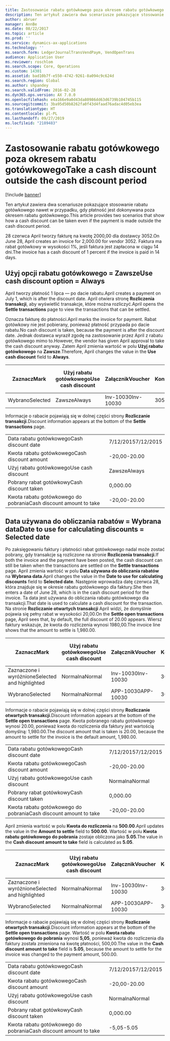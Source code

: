 ```yaml
---
title: Zastosowanie rabatu gotówkowego poza okresem rabatu gotówkowego
description: Ten artykuł zawiera dwa scenariusze pokazujące stosowanie rabatu gotówkowego nawet w przypadku, gdy płatność jest dokonywana poza okresem rabatu gotówkowego.
author: abruer
manager: AnnBe
ms.date: 08/22/2017
ms.topic: article
ms.prod: ''
ms.service: dynamics-ax-applications
ms.technology: ''
ms.search.form: LedgerJournalTransVendPaym, VendOpenTrans
audience: Application User
ms.reviewer: roschlom
ms.search.scope: Core, Operations
ms.custom: 14301
ms.assetid: bad10b7f-e550-4742-9261-8a094c9c624d
ms.search.region: Global
ms.author: shpandey
ms.search.validFrom: 2016-02-28
ms.dyn365.ops.version: AX 7.0.0
ms.openlocfilehash: e4a166e9a0d43da80986dd63d6739b104745b115
ms.sourcegitcommit: 3ba95d50b8262fa0f43d4faad76adac4d05eb3ea
ms.translationtype: HT
ms.contentlocale: pl-PL
ms.lasthandoff: 09/27/2019
ms.locfileid: "2189483"
---
```

# <a name="take-a-cash-discount-outside-the-cash-discount-period"></a><span data-ttu-id="40e46-103">Zastosowanie rabatu gotówkowego poza okresem rabatu gotówkowego</span><span class="sxs-lookup"><span data-stu-id="40e46-103">Take a cash discount outside the cash discount period</span></span>

[!include [banner](../includes/banner.md)]

<span data-ttu-id="40e46-104">Ten artykuł zawiera dwa scenariusze pokazujące stosowanie rabatu gotówkowego nawet w przypadku, gdy płatność jest dokonywana poza okresem rabatu gotówkowego.</span><span class="sxs-lookup"><span data-stu-id="40e46-104">This article provides two scenarios that show how a cash discount can be taken even if the payment is made outside the cash discount period.</span></span>

<span data-ttu-id="40e46-105">28 czerwca April tworzy fakturę na kwotę 2000,00 dla dostawcy 3052.</span><span class="sxs-lookup"><span data-stu-id="40e46-105">On June 28, April creates an invoice for 2,000.00 for vendor 3052.</span></span> <span data-ttu-id="40e46-106">Faktura ma rabat gotówkowy w wysokości 1%, jeśli faktura jest zapłacona w ciągu 14 dni.</span><span class="sxs-lookup"><span data-stu-id="40e46-106">The invoice has a cash discount of 1 percent if the invoice is paid in 14 days.</span></span>

## <a name="use-cash-discount-option--always"></a><span data-ttu-id="40e46-107">Użyj opcji rabatu gotówkowego = Zawsze</span><span class="sxs-lookup"><span data-stu-id="40e46-107">Use cash discount option = Always</span></span>
<span data-ttu-id="40e46-108">April tworzy płatność 1 lipca — po dacie rabatu.</span><span class="sxs-lookup"><span data-stu-id="40e46-108">April creates a payment on July 1, which is after the discount date.</span></span> <span data-ttu-id="40e46-109">April otwiera stronę **Rozliczenia transakcji**, aby wyświetlić transakcje, które można rozliczyć.</span><span class="sxs-lookup"><span data-stu-id="40e46-109">April opens the **Settle transactions** page to view the transactions that can be settled.</span></span> 

<span data-ttu-id="40e46-110">Oznacza fakturę do płatności.</span><span class="sxs-lookup"><span data-stu-id="40e46-110">April marks the invoice for payment.</span></span> <span data-ttu-id="40e46-111">Rabat gotówkowy nie jest pobierany, ponieważ płatność przypada po dacie rabatu.</span><span class="sxs-lookup"><span data-stu-id="40e46-111">No cash discount is taken, because the payment is after the discount date.</span></span> <span data-ttu-id="40e46-112">Jednak dostawca wyraził zgodę na zastosowanie przez April z rabatu gotówkowego mimo to.</span><span class="sxs-lookup"><span data-stu-id="40e46-112">However, the vendor has given April approval to take the cash discount anyway.</span></span> <span data-ttu-id="40e46-113">Zatem April zmienia wartość w polu **Użyj rabatu gotówkowego** na **Zawsze**.</span><span class="sxs-lookup"><span data-stu-id="40e46-113">Therefore, April changes the value in the **Use cash discount** field to **Always**.</span></span>

| <span data-ttu-id="40e46-114">Zaznacz</span><span class="sxs-lookup"><span data-stu-id="40e46-114">Mark</span></span>     | <span data-ttu-id="40e46-115">Użyj rabatu gotówkowego</span><span class="sxs-lookup"><span data-stu-id="40e46-115">Use cash discount</span></span> | <span data-ttu-id="40e46-116">Załącznik</span><span class="sxs-lookup"><span data-stu-id="40e46-116">Voucher</span></span>   | <span data-ttu-id="40e46-117">Konto</span><span class="sxs-lookup"><span data-stu-id="40e46-117">Account</span></span> | <span data-ttu-id="40e46-118">Data rabatu gotówkowego</span><span class="sxs-lookup"><span data-stu-id="40e46-118">Cash discount date</span></span> | <span data-ttu-id="40e46-119">Data wymagalności</span><span class="sxs-lookup"><span data-stu-id="40e46-119">Due date</span></span>  | <span data-ttu-id="40e46-120">Faktura</span><span class="sxs-lookup"><span data-stu-id="40e46-120">Invoice</span></span> | <span data-ttu-id="40e46-121">Kwota w walucie transakcji</span><span class="sxs-lookup"><span data-stu-id="40e46-121">Amount in transaction currency</span></span> | <span data-ttu-id="40e46-122">Waluta</span><span class="sxs-lookup"><span data-stu-id="40e46-122">Currency</span></span> | <span data-ttu-id="40e46-123">Kwota do rozliczenia</span><span class="sxs-lookup"><span data-stu-id="40e46-123">Amount to settle</span></span> |
|----------|-------------------|-----------|---------|--------------------|-----------|---------|--------------------------------|----------|------------------|
| <span data-ttu-id="40e46-124">Wybrano</span><span class="sxs-lookup"><span data-stu-id="40e46-124">Selected</span></span> | <span data-ttu-id="40e46-125">Zawsze</span><span class="sxs-lookup"><span data-stu-id="40e46-125">Always</span></span>            | <span data-ttu-id="40e46-126">Inv-10030</span><span class="sxs-lookup"><span data-stu-id="40e46-126">Inv-10030</span></span> | <span data-ttu-id="40e46-127">3052</span><span class="sxs-lookup"><span data-stu-id="40e46-127">3052</span></span>    | <span data-ttu-id="40e46-128">6/28/2015</span><span class="sxs-lookup"><span data-stu-id="40e46-128">6/28/2015</span></span>          | <span data-ttu-id="40e46-129">7/12/2015</span><span class="sxs-lookup"><span data-stu-id="40e46-129">7/12/2015</span></span> | <span data-ttu-id="40e46-130">10030</span><span class="sxs-lookup"><span data-stu-id="40e46-130">10030</span></span>   | <span data-ttu-id="40e46-131">-2000,00</span><span class="sxs-lookup"><span data-stu-id="40e46-131">-2,000.00</span></span>                      | <span data-ttu-id="40e46-132">USD</span><span class="sxs-lookup"><span data-stu-id="40e46-132">USD</span></span>      | <span data-ttu-id="40e46-133">-1980,00</span><span class="sxs-lookup"><span data-stu-id="40e46-133">-1,980.00</span></span>        |

<span data-ttu-id="40e46-134">Informacje o rabacie pojawiają się w dolnej części strony **Rozliczanie transakcji**.</span><span class="sxs-lookup"><span data-stu-id="40e46-134">Discount information appears at the bottom of the **Settle transactions** page.</span></span>

|                              |           |
|------------------------------|-----------|
| <span data-ttu-id="40e46-135">Data rabatu gotówkowego</span><span class="sxs-lookup"><span data-stu-id="40e46-135">Cash discount date</span></span>           | <span data-ttu-id="40e46-136">7/12/2015</span><span class="sxs-lookup"><span data-stu-id="40e46-136">7/12/2015</span></span> |
| <span data-ttu-id="40e46-137">Kwota rabatu gotówkowego</span><span class="sxs-lookup"><span data-stu-id="40e46-137">Cash discount amount</span></span>         | <span data-ttu-id="40e46-138">-20,00</span><span class="sxs-lookup"><span data-stu-id="40e46-138">-20.00</span></span>    |
| <span data-ttu-id="40e46-139">Użyj rabatu gotówkowego</span><span class="sxs-lookup"><span data-stu-id="40e46-139">Use cash discount</span></span>            | <span data-ttu-id="40e46-140">Zawsze</span><span class="sxs-lookup"><span data-stu-id="40e46-140">Always</span></span>    |
| <span data-ttu-id="40e46-141">Pobrany rabat gotówkowy</span><span class="sxs-lookup"><span data-stu-id="40e46-141">Cash discount taken</span></span>          | <span data-ttu-id="40e46-142">0,00</span><span class="sxs-lookup"><span data-stu-id="40e46-142">0.00</span></span>      |
| <span data-ttu-id="40e46-143">Kwota rabatu gotówkowego do pobrania</span><span class="sxs-lookup"><span data-stu-id="40e46-143">Cash discount amount to take</span></span> | <span data-ttu-id="40e46-144">-20,00</span><span class="sxs-lookup"><span data-stu-id="40e46-144">-20.00</span></span>    |

## <a name="date-to-use-for-calculating-discounts--selected-date"></a><span data-ttu-id="40e46-145">Data używana do obliczania rabatów = Wybrana data</span><span class="sxs-lookup"><span data-stu-id="40e46-145">Date to use for calculating discounts = Selected date</span></span>
<span data-ttu-id="40e46-146">Po zaksięgowaniu faktury i płatności rabat gotówkowego nadal może zostać pobrany, gdy transakcje są rozliczone na stronie **Rozliczenia transakcji**.</span><span class="sxs-lookup"><span data-stu-id="40e46-146">If both the invoice and the payment have been posted, the cash discount can still be taken when the transactions are settled on the **Settle transactions** page.</span></span> <span data-ttu-id="40e46-147">April zmienia wartość w polu **Data używana do obliczania rabatów** na **Wybrana data**.</span><span class="sxs-lookup"><span data-stu-id="40e46-147">April changes the value in the **Date to use for calculating discounts** field to **Selected date**.</span></span> <span data-ttu-id="40e46-148">Następnie wprowadza datę czerwca 28, która znajduje się w okresie rabatu gotówkowego dla faktury.</span><span class="sxs-lookup"><span data-stu-id="40e46-148">She then enters a date of June 28, which is in the cash discount period for the invoice.</span></span> <span data-ttu-id="40e46-149">Ta data jest używana do obliczania rabatu gotówkowego dla transakcji.</span><span class="sxs-lookup"><span data-stu-id="40e46-149">That date is used to calculate a cash discount for the transaction.</span></span> <span data-ttu-id="40e46-150">Na stronie **Rozliczanie otwartych transakcji** April widzi, że domyślnie pojawia się pełny rabat w wysokości 20,00.</span><span class="sxs-lookup"><span data-stu-id="40e46-150">On the **Settle open transactions** page, April sees that, by default, the full discount of 20.00 appears.</span></span> <span data-ttu-id="40e46-151">Wiersz faktury wskazuje, że kwota do rozliczenia wynosi 1980,00.</span><span class="sxs-lookup"><span data-stu-id="40e46-151">The invoice line shows that the amount to settle is 1,980.00.</span></span>

| <span data-ttu-id="40e46-152">Zaznacz</span><span class="sxs-lookup"><span data-stu-id="40e46-152">Mark</span></span>                     | <span data-ttu-id="40e46-153">Użyj rabatu gotówkowego</span><span class="sxs-lookup"><span data-stu-id="40e46-153">Use cash discount</span></span> | <span data-ttu-id="40e46-154">Załącznik</span><span class="sxs-lookup"><span data-stu-id="40e46-154">Voucher</span></span>   | <span data-ttu-id="40e46-155">Konto</span><span class="sxs-lookup"><span data-stu-id="40e46-155">Account</span></span> | <span data-ttu-id="40e46-156">Data rabatu gotówkowego</span><span class="sxs-lookup"><span data-stu-id="40e46-156">Cash discount date</span></span> | <span data-ttu-id="40e46-157">Data wymagalności</span><span class="sxs-lookup"><span data-stu-id="40e46-157">Due date</span></span>  | <span data-ttu-id="40e46-158">Faktura</span><span class="sxs-lookup"><span data-stu-id="40e46-158">Invoice</span></span> | <span data-ttu-id="40e46-159">Kwota w walucie transakcji</span><span class="sxs-lookup"><span data-stu-id="40e46-159">Amount in transaction currency</span></span> | <span data-ttu-id="40e46-160">Waluta</span><span class="sxs-lookup"><span data-stu-id="40e46-160">Currency</span></span> | <span data-ttu-id="40e46-161">Kwota do rozliczenia</span><span class="sxs-lookup"><span data-stu-id="40e46-161">Amount to settle</span></span> |
|--------------------------|-------------------|-----------|---------|--------------------|-----------|---------|--------------------------------|----------|------------------|
| <span data-ttu-id="40e46-162">Zaznaczone i wyróżnione</span><span class="sxs-lookup"><span data-stu-id="40e46-162">Selected and highlighted</span></span> | <span data-ttu-id="40e46-163">Normalna</span><span class="sxs-lookup"><span data-stu-id="40e46-163">Normal</span></span>            | <span data-ttu-id="40e46-164">Inv-10030</span><span class="sxs-lookup"><span data-stu-id="40e46-164">Inv-10030</span></span> | <span data-ttu-id="40e46-165">3052</span><span class="sxs-lookup"><span data-stu-id="40e46-165">3052</span></span>    | <span data-ttu-id="40e46-166">6/28/2015</span><span class="sxs-lookup"><span data-stu-id="40e46-166">6/28/2015</span></span>          | <span data-ttu-id="40e46-167">7/12/2015</span><span class="sxs-lookup"><span data-stu-id="40e46-167">7/12/2015</span></span> | <span data-ttu-id="40e46-168">10030</span><span class="sxs-lookup"><span data-stu-id="40e46-168">10030</span></span>   | <span data-ttu-id="40e46-169">-2000,00</span><span class="sxs-lookup"><span data-stu-id="40e46-169">-2,000.00</span></span>                      | <span data-ttu-id="40e46-170">USD</span><span class="sxs-lookup"><span data-stu-id="40e46-170">USD</span></span>      | <span data-ttu-id="40e46-171">-1980,00</span><span class="sxs-lookup"><span data-stu-id="40e46-171">-1,980.00</span></span>        |
| <span data-ttu-id="40e46-172">Wybrano</span><span class="sxs-lookup"><span data-stu-id="40e46-172">Selected</span></span>                 | <span data-ttu-id="40e46-173">Normalna</span><span class="sxs-lookup"><span data-stu-id="40e46-173">Normal</span></span>            | <span data-ttu-id="40e46-174">APP-10030</span><span class="sxs-lookup"><span data-stu-id="40e46-174">APP-10030</span></span> | <span data-ttu-id="40e46-175">3052</span><span class="sxs-lookup"><span data-stu-id="40e46-175">3052</span></span>    | <span data-ttu-id="40e46-176">7/15/2015</span><span class="sxs-lookup"><span data-stu-id="40e46-176">7/15/2015</span></span>          | <span data-ttu-id="40e46-177">7/15/2015</span><span class="sxs-lookup"><span data-stu-id="40e46-177">7/15/2015</span></span> |         | <span data-ttu-id="40e46-178">500,00</span><span class="sxs-lookup"><span data-stu-id="40e46-178">500.00</span></span>                         | <span data-ttu-id="40e46-179">USD</span><span class="sxs-lookup"><span data-stu-id="40e46-179">USD</span></span>      | <span data-ttu-id="40e46-180">500,00</span><span class="sxs-lookup"><span data-stu-id="40e46-180">500.00</span></span>           |

<span data-ttu-id="40e46-181">Informacje o rabacie pojawiają się w dolnej części strony **Rozliczanie otwartych transakcji**.</span><span class="sxs-lookup"><span data-stu-id="40e46-181">Discount information appears at the bottom of the **Settle open transactions** page.</span></span> <span data-ttu-id="40e46-182">Kwota pobranego rabatu gotówkowego wynosi 20.00, ponieważ kwota do rozliczenia dla faktury jest wartością domyślną: 1,980.00.</span><span class="sxs-lookup"><span data-stu-id="40e46-182">The discount amount that is taken is 20.00, because the amount to settle for the invoice is the default amount, 1,980.00.</span></span>

|                              |           |
|------------------------------|-----------|
| <span data-ttu-id="40e46-183">Data rabatu gotówkowego</span><span class="sxs-lookup"><span data-stu-id="40e46-183">Cash discount date</span></span>           | <span data-ttu-id="40e46-184">7/12/2015</span><span class="sxs-lookup"><span data-stu-id="40e46-184">7/12/2015</span></span> |
| <span data-ttu-id="40e46-185">Kwota rabatu gotówkowego</span><span class="sxs-lookup"><span data-stu-id="40e46-185">Cash discount amount</span></span>         | <span data-ttu-id="40e46-186">-20,00</span><span class="sxs-lookup"><span data-stu-id="40e46-186">-20.00</span></span>    |
| <span data-ttu-id="40e46-187">Użyj rabatu gotówkowego</span><span class="sxs-lookup"><span data-stu-id="40e46-187">Use cash discount</span></span>            | <span data-ttu-id="40e46-188">Normalna</span><span class="sxs-lookup"><span data-stu-id="40e46-188">Normal</span></span>    |
| <span data-ttu-id="40e46-189">Pobrany rabat gotówkowy</span><span class="sxs-lookup"><span data-stu-id="40e46-189">Cash discount taken</span></span>          | <span data-ttu-id="40e46-190">0,00</span><span class="sxs-lookup"><span data-stu-id="40e46-190">0.00</span></span>      |
| <span data-ttu-id="40e46-191">Kwota rabatu gotówkowego do pobrania</span><span class="sxs-lookup"><span data-stu-id="40e46-191">Cash discount amount to take</span></span> | <span data-ttu-id="40e46-192">-20,00</span><span class="sxs-lookup"><span data-stu-id="40e46-192">-20.00</span></span>    |

<span data-ttu-id="40e46-193">April zmienia wartość w polu **Kwota do rozliczenia** na **500.00**.</span><span class="sxs-lookup"><span data-stu-id="40e46-193">April updates the value in the **Amount to settle** field to **500.00**.</span></span> <span data-ttu-id="40e46-194">Wartość w polu **Kwota rabatu gotówkowego do pobrania** zostaje obliczona jako **5.05**.</span><span class="sxs-lookup"><span data-stu-id="40e46-194">The value in the **Cash discount amount to take** field is calculated as **5.05**.</span></span>

| <span data-ttu-id="40e46-195">Zaznacz</span><span class="sxs-lookup"><span data-stu-id="40e46-195">Mark</span></span>                     | <span data-ttu-id="40e46-196">Użyj rabatu gotówkowego</span><span class="sxs-lookup"><span data-stu-id="40e46-196">Use cash discount</span></span> | <span data-ttu-id="40e46-197">Załącznik</span><span class="sxs-lookup"><span data-stu-id="40e46-197">Voucher</span></span>   | <span data-ttu-id="40e46-198">Konto</span><span class="sxs-lookup"><span data-stu-id="40e46-198">Account</span></span> | <span data-ttu-id="40e46-199">Data</span><span class="sxs-lookup"><span data-stu-id="40e46-199">Date</span></span>      | <span data-ttu-id="40e46-200">Data wymagalności</span><span class="sxs-lookup"><span data-stu-id="40e46-200">Due date</span></span>  | <span data-ttu-id="40e46-201">Faktura</span><span class="sxs-lookup"><span data-stu-id="40e46-201">Invoice</span></span> | <span data-ttu-id="40e46-202">Kwota w walucie transakcji</span><span class="sxs-lookup"><span data-stu-id="40e46-202">Amount in transaction currency</span></span> | <span data-ttu-id="40e46-203">Waluta</span><span class="sxs-lookup"><span data-stu-id="40e46-203">Currency</span></span> | <span data-ttu-id="40e46-204">Kwota do rozliczenia</span><span class="sxs-lookup"><span data-stu-id="40e46-204">Amount to settle</span></span> |
|--------------------------|-------------------|-----------|---------|-----------|-----------|---------|--------------------------------|----------|------------------|
| <span data-ttu-id="40e46-205">Zaznaczone i wyróżnione</span><span class="sxs-lookup"><span data-stu-id="40e46-205">Selected and highlighted</span></span> | <span data-ttu-id="40e46-206">Normalna</span><span class="sxs-lookup"><span data-stu-id="40e46-206">Normal</span></span>            | <span data-ttu-id="40e46-207">Inv-10030</span><span class="sxs-lookup"><span data-stu-id="40e46-207">Inv-10030</span></span> | <span data-ttu-id="40e46-208">3052</span><span class="sxs-lookup"><span data-stu-id="40e46-208">3052</span></span>    | <span data-ttu-id="40e46-209">6/28/2015</span><span class="sxs-lookup"><span data-stu-id="40e46-209">6/28/2015</span></span> | <span data-ttu-id="40e46-210">7/12/2015</span><span class="sxs-lookup"><span data-stu-id="40e46-210">7/12/2015</span></span> | <span data-ttu-id="40e46-211">10030</span><span class="sxs-lookup"><span data-stu-id="40e46-211">10030</span></span>   | <span data-ttu-id="40e46-212">2000,00</span><span class="sxs-lookup"><span data-stu-id="40e46-212">2,000.00</span></span>                       | <span data-ttu-id="40e46-213">USD</span><span class="sxs-lookup"><span data-stu-id="40e46-213">USD</span></span>      | <span data-ttu-id="40e46-214">-500,00</span><span class="sxs-lookup"><span data-stu-id="40e46-214">-500.00</span></span>          |
| <span data-ttu-id="40e46-215">Wybrano</span><span class="sxs-lookup"><span data-stu-id="40e46-215">Selected</span></span>                 | <span data-ttu-id="40e46-216">Normalna</span><span class="sxs-lookup"><span data-stu-id="40e46-216">Normal</span></span>            | <span data-ttu-id="40e46-217">APP-10030</span><span class="sxs-lookup"><span data-stu-id="40e46-217">APP-10030</span></span> | <span data-ttu-id="40e46-218">3052</span><span class="sxs-lookup"><span data-stu-id="40e46-218">3052</span></span>    | <span data-ttu-id="40e46-219">7/15/2015</span><span class="sxs-lookup"><span data-stu-id="40e46-219">7/15/2015</span></span> | <span data-ttu-id="40e46-220">7/15/2015</span><span class="sxs-lookup"><span data-stu-id="40e46-220">7/15/2015</span></span> |         | <span data-ttu-id="40e46-221">500,00</span><span class="sxs-lookup"><span data-stu-id="40e46-221">500.00</span></span>                         | <span data-ttu-id="40e46-222">USD</span><span class="sxs-lookup"><span data-stu-id="40e46-222">USD</span></span>      | <span data-ttu-id="40e46-223">500,00</span><span class="sxs-lookup"><span data-stu-id="40e46-223">500.00</span></span>           |

<span data-ttu-id="40e46-224">Informacje o rabacie pojawiają się w dolnej części strony **Rozliczanie otwartych transakcji**.</span><span class="sxs-lookup"><span data-stu-id="40e46-224">Discount information appears at the bottom of the **Settle open transactions** page.</span></span> <span data-ttu-id="40e46-225">Wartość w polu **Kwota rabatu gotówkowego do pobrania** wynosi **5,05**, ponieważ kwota do rozliczenia dla faktury została zmieniona na kwotę płatności, 500,00.</span><span class="sxs-lookup"><span data-stu-id="40e46-225">The value in the **Cash discount amount to take** field is **5.05**, because the amount to settle for the invoice was changed to the payment amount, 500.00.</span></span>

|                              |           |
|------------------------------|-----------|
| <span data-ttu-id="40e46-226">Data rabatu gotówkowego</span><span class="sxs-lookup"><span data-stu-id="40e46-226">Cash discount date</span></span>           | <span data-ttu-id="40e46-227">7/12/2015</span><span class="sxs-lookup"><span data-stu-id="40e46-227">7/12/2015</span></span> |
| <span data-ttu-id="40e46-228">Kwota rabatu gotówkowego</span><span class="sxs-lookup"><span data-stu-id="40e46-228">Cash discount amount</span></span>         | <span data-ttu-id="40e46-229">-20,00</span><span class="sxs-lookup"><span data-stu-id="40e46-229">-20.00</span></span>    |
| <span data-ttu-id="40e46-230">Użyj rabatu gotówkowego</span><span class="sxs-lookup"><span data-stu-id="40e46-230">Use cash discount</span></span>            | <span data-ttu-id="40e46-231">Normalna</span><span class="sxs-lookup"><span data-stu-id="40e46-231">Normal</span></span>    |
| <span data-ttu-id="40e46-232">Pobrany rabat gotówkowy</span><span class="sxs-lookup"><span data-stu-id="40e46-232">Cash discount taken</span></span>          | <span data-ttu-id="40e46-233">0,00</span><span class="sxs-lookup"><span data-stu-id="40e46-233">0.00</span></span>      |
| <span data-ttu-id="40e46-234">Kwota rabatu gotówkowego do pobrania</span><span class="sxs-lookup"><span data-stu-id="40e46-234">Cash discount amount to take</span></span> | <span data-ttu-id="40e46-235">-5,05</span><span class="sxs-lookup"><span data-stu-id="40e46-235">-5.05</span></span>     |





